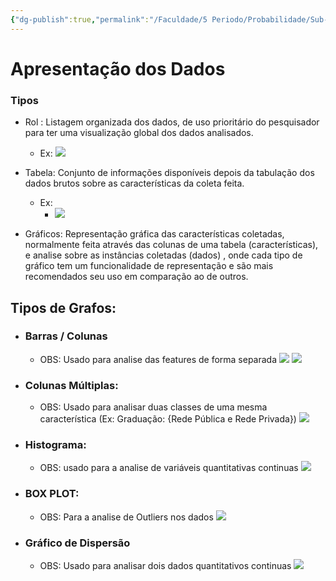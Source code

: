 ```yaml
---
{"dg-publish":true,"permalink":"/Faculdade/5 Periodo/Probabilidade/Sub-Notes/Apresentação dos Dados/","tags":["PB"],"created":"2024-12-26T10:28:39.157-03:00"}
---
```




# Apresentação dos Dados


### Tipos
- Rol : Listagem organizada dos dados, de uso prioritário do pesquisador para ter uma visualização global dos dados analisados.
	- Ex:
		![](https://i.imgur.com/a55xuFB.png)

- Tabela: Conjunto de informações disponíveis depois da tabulação dos dados brutos sobre as características da coleta feita.
	- Ex: 
		- ![](https://i.imgur.com/NqhpFTH.png)

- Gráficos: Representação gráfica das características coletadas, normalmente feita através das colunas de uma tabela (características), e analise sobre as instâncias coletadas (dados)  , onde cada tipo de gráfico tem um funcionalidade de representação e são mais recomendados seu uso em comparação ao de outros.  
## Tipos de Grafos:
- ### Barras / Colunas
	- OBS: Usado para analise das features de forma separada 
	 ![](https://i.imgur.com/MqJb3DD.png)
	 ![](https://i.imgur.com/MJKOY42.png)
- ### Colunas Múltiplas:
	-  OBS: Usado para analisar duas classes de uma mesma característica (Ex: Graduação: {Rede Pública e Rede Privada})
	 ![](https://i.imgur.com/ANFodlx.png)
- ### Histograma:
	- OBS: usado para a analise de variáveis quantitativas continuas
	![](https://i.imgur.com/H8Sugex.png)
	 
- ### BOX PLOT:
	- OBS: Para a analise de Outliers nos dados
	 ![](https://i.imgur.com/KelRhU5.png)

- ### Gráfico de Dispersão
	- OBS: Usado para analisar dois dados quantitativos continuas 
	 ![](https://i.imgur.com/gDdvdBJ.png)

